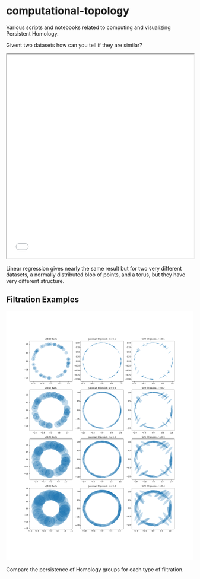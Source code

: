 # computational-topology

Various scripts and notebooks related to computing and visualizing Persistent Homology.


Givent two datasets how can you tell if they are similar? 

<iframe src="images/two_samples.html" style=" width:100%; height:550px;"></iframe>

Linear regression gives nearly the same result but for two very different datasets, a normally distributed blob of points, and a torus, but they have very different structure.

## Filtration Examples

<img src="images/figures_01-12.png" alt="Comparing Filtrations: Standard (Left), Jacobian Ellipsoid (Middle), and SVD Ellipsoid (Right)" />

Compare the persistence of Homology groups for each type of filtration.